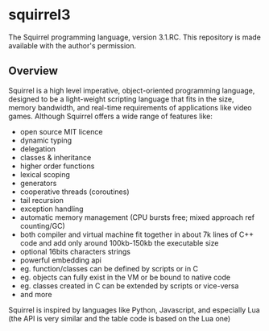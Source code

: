 squirrel3
=========

The Squirrel programming language, version 3.1.RC. This repository is made available with the author's permission.

## Overview ##

Squirrel is a high level imperative, object-oriented programming language, designed to be a light-weight 
scripting language that fits in the size, memory bandwidth, and real-time requirements of applications like 
video games. Although Squirrel offers a wide range of features like:

* open source MIT licence
* dynamic typing
* delegation
* classes & inheritance
* higher order functions
* lexical scoping
* generators
* cooperative threads (coroutines) 
* tail recursion
* exception handling
* automatic memory management (CPU bursts free; mixed approach ref counting/GC)
* both compiler and virtual machine fit together in about 7k lines of C++ code and add only around 100kb-150kb the executable size
* optional 16bits characters strings
* powerful embedding api
 * eg. function/classes can be defined by scripts or in C
 * eg. objects can fully exist in the VM or be bound to native code
 * eg. classes created in C can be extended by scripts or vice-versa
* and more

Squirrel is inspired by languages like Python, Javascript, and especially Lua (the API is very similar and the 
table code is based on the Lua one)
